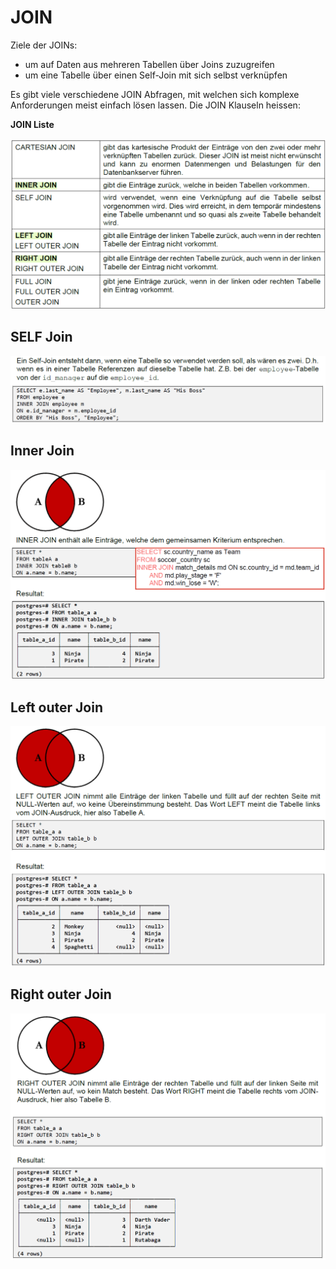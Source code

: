 # JOIN



Ziele der JOINs:
* um auf Daten aus mehreren Tabellen über Joins zuzugreifen
* um eine Tabelle über einen Self-Join mit sich selbst verknüpfen

Es gibt viele verschiedene JOIN Abfragen, mit welchen sich komplexe Anforderungen meist einfach lösen lassen. Die JOIN Klauseln heissen:

**JOIN Liste**

![List](https://github.com/abigailtech/m164_Database_CreateInsert/blob/main/02_Tasks/Images/JOIN%20List.png)


## SELF Join

![Self Join](https://github.com/abigailtech/m164_Database_CreateInsert/blob/main/02_Tasks/Images/SELF%20Join.png)


## Inner Join

![Inner Join](https://github.com/abigailtech/m164_Database_CreateInsert/blob/main/02_Tasks/Images/Inner%20JOIN.png)


## Left outer Join

![LEFT OUTER JOIN](https://github.com/abigailtech/m164_Database_CreateInsert/blob/main/02_Tasks/Images/LEFT%20OUTER%20Join.png)


## Right outer Join

![RIGHT OUTER JOIN](https://github.com/abigailtech/m164_Database_CreateInsert/blob/main/02_Tasks/Images/RIGHT%20OUTER%20Join.png)
